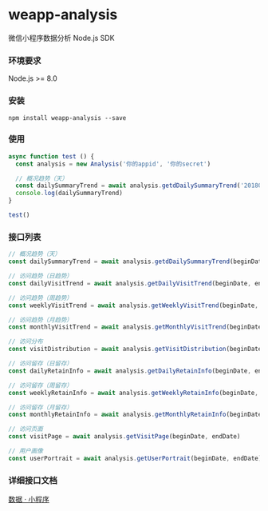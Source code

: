 # weapp-analysis

微信小程序数据分析 Node.js SDK

### 环境要求
Node.js >= 8.0

### 安装
```
npm install weapp-analysis --save
```

### 使用
```javascript
async function test () {
  const analysis = new Analysis('你的appid', '你的secret')

  // 概况趋势（天）
  const dailySummaryTrend = await analysis.getdDailySummaryTrend('20180411', '20180411')
  console.log(dailySummaryTrend)
}

test() 
```

### 接口列表
```javascript
// 概况趋势（天）
const dailySummaryTrend = await analysis.getdDailySummaryTrend(beginDate, endDate)

// 访问趋势（日趋势）
const dailyVisitTrend = await analysis.getDailyVisitTrend(beginDate, endDate)

// 访问趋势（周趋势）
const weeklyVisitTrend = await analysis.getWeeklyVisitTrend(beginDate, endDate)

// 访问趋势（月趋势）
const monthlyVisitTrend = await analysis.getMonthlyVisitTrend(beginDate, endDate)

// 访问分布
const visitDistribution = await analysis.getVisitDistribution(beginDate, endDate)

// 访问留存（日留存）
const dailyRetainInfo = await analysis.getDailyRetainInfo(beginDate, endDate)

// 访问留存（周留存）
const weeklyRetainInfo = await analysis.getWeeklyRetainInfo(beginDate, endDate)

// 访问留存（月留存）
const monthlyRetainInfo = await analysis.getMonthlyRetainInfo(beginDate, endDate)

// 访问页面 
const visitPage = await analysis.getVisitPage(beginDate, endDate)

// 用户画像 
const userPortrait = await analysis.getUserPortrait(beginDate, endDate)

```
### 详细接口文档
[数据 · 小程序](https://developers.weixin.qq.com/miniprogram/dev/api/analysis.html)
